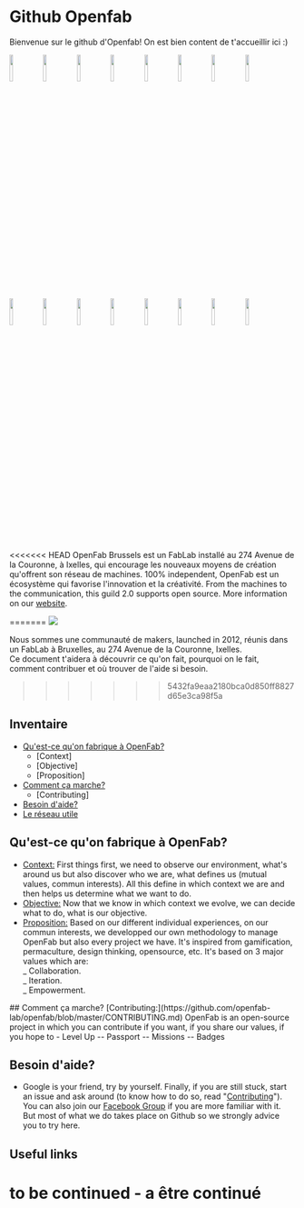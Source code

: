 # Github Openfab

Bienvenue sur le github d'Openfab! On est bien content de t'accueillir ici :)

<img src="https://user-images.githubusercontent.com/12049360/29209171-8a7a281a-7e8d-11e7-914b-c383f52bf1d4.jpg" width="11%"></img> <img src="https://user-images.githubusercontent.com/12049360/29209169-8a78b30e-7e8d-11e7-8d86-818bdab13b10.jpg" width="11%"></img> <img src="https://user-images.githubusercontent.com/12049360/29209170-8a79398c-7e8d-11e7-9493-270983a02e89.jpg" width="11%"></img> <img src="https://user-images.githubusercontent.com/12049360/29209172-8a7a62da-7e8d-11e7-90d3-c62ec0aefbf6.jpg" width="11%"></img> <img src="https://user-images.githubusercontent.com/12049360/29209174-8a8087e6-7e8d-11e7-80c3-3402be3e3527.jpg" width="11%"></img> <img src="https://user-images.githubusercontent.com/12049360/29209173-8a80136a-7e8d-11e7-9bb5-e41c3b2df15c.jpg" width="11%"></img> <img src="https://user-images.githubusercontent.com/12049360/29209175-8a8b960e-7e8d-11e7-8a38-2865703b0778.jpg" width="11%"></img> <img src="https://user-images.githubusercontent.com/12049360/29209176-8a8cd6c2-7e8d-11e7-9509-e0302409ad55.jpg" width="11%"></img> <img src="https://user-images.githubusercontent.com/12049360/29209178-8a8deb34-7e8d-11e7-895d-3ca3e201e310.jpg" width="11%"></img> <img src="https://user-images.githubusercontent.com/12049360/29209177-8a8df214-7e8d-11e7-9893-0680af3f923a.jpg" width="11%"></img> <img src="https://user-images.githubusercontent.com/12049360/29209179-8a97bad8-7e8d-11e7-8cf1-db7d7581db90.jpg" width="11%"></img> <img src="https://user-images.githubusercontent.com/12049360/29209181-8a9efc1c-7e8d-11e7-9915-0d34a128a901.jpg" width="11%"></img> <img src="https://user-images.githubusercontent.com/12049360/29209182-8aa0d79e-7e8d-11e7-9ac8-976d204a43ce.jpg" width="11%"></img> <img src="https://user-images.githubusercontent.com/12049360/29209183-8aa1242e-7e8d-11e7-82f7-cf87656c0e8c.jpg" width="11%"></img> <img src="https://user-images.githubusercontent.com/12049360/29209184-8aa12d66-7e8d-11e7-8737-47e3ca220a3d.jpg" width="11%"></img> <img src="https://user-images.githubusercontent.com/12049360/29209185-8aad592e-7e8d-11e7-9a0e-ce7c0fa00e06.jpg" width="11%"></img>

<<<<<<< HEAD
OpenFab Brussels est un FabLab installé au 274 Avenue de la Couronne, à Ixelles, qui encourage les nouveaux moyens de création qu'offrent son réseau de machines. 100% independent, OpenFab est un écosystème qui favorise l'innovation et la créativité. From the machines to the communication, this guild 2.0 supports open source. More information on our [website](http://openfab.be).  

=======
<a><img src="https://rawgit.com/openfab-lab/openfab/read.me/xx-src/testtxt.svg"/></a>


Nous sommes une communauté de makers, launched in 2012, réunis dans un FabLab à Bruxelles, au 274 Avenue de la Couronne, Ixelles.  
Ce document t'aidera à découvrir ce qu'on fait, pourquoi on le fait, comment contribuer et où trouver de l'aide si besoin.
>>>>>>> 5432fa9eaa2180bca0d850ff8827d65e3ca98f5a

## Inventaire
- [Qu'est-ce qu'on fabrique à OpenFab?](#what-we-do-at-openfab)
    - [Context]
    - [Objective]
    - [Proposition]
- [Comment ça marche?](#how)
    - [Contributing]
- [Besoin d'aide?](#need-help)
- [Le réseau utile](#useful-links)

## Qu'est-ce qu'on fabrique à OpenFab?
- [Context:](https://github.com/openfab-lab/openfab/wiki/Context) First things first, we need to observe our environment, what's around us but also discover who we are, what defines us (mutual values, commun interests). All this define in which context we are and then helps us determine what we want to do.
- [Objective:](https://github.com/openfab-lab/openfab/wiki/Objective) Now that we know in which context we evolve, we can decide what to do, what is our objective.
- [Proposition:]() Based on our different individual experiences, on our commun interests, we developped our own methodology to manage OpenFab but also every project we have. It's inspired from gamification, permaculture, design thinking, opensource, etc. It's based on 3 major values which are:  
_ Collaboration.  
_ Iteration.  
_ Empowerment.  

<a name="how"/>
## Comment ça marche?
[Contributing:](https://github.com/openfab-lab/openfab/blob/master/CONTRIBUTING.md)
OpenFab is an open-source project in which you can contribute if you want, if you share our values, if you hope to
- Level Up  
-- Passport   
-- Missions   
-- Badges  

## Besoin d'aide?
- Google is your friend, try by yourself. Finally, if you are still stuck, start an issue and ask around (to know how to do so, read "[Contributing](https://github.com/openfab-lab/openfab/blob/master/CONTRIBUTING.md)"). You can also join our [Facebook Group](https://www.facebook.com/groups/openfablab.brussels/) if you are more familiar with it. But most of what we do takes place on Github so we strongly advice you to try here.

## Useful links  


# to be continued - a être continué
